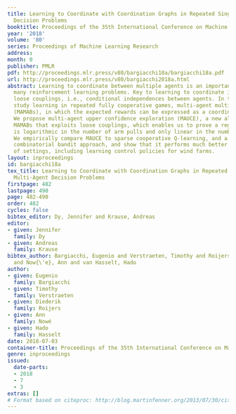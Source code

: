 ```yaml
---
title: Learning to Coordinate with Coordination Graphs in Repeated Single-Stage Multi-Agent
  Decision Problems
booktitle: Proceedings of the 35th International Conference on Machine Learning
year: '2018'
volume: '80'
series: Proceedings of Machine Learning Research
address: 
month: 0
publisher: PMLR
pdf: http://proceedings.mlr.press/v80/bargiacchi18a/bargiacchi18a.pdf
url: http://proceedings.mlr.press/v80/bargiacchi2018a.html
abstract: Learning to coordinate between multiple agents is an important problem in
  many reinforcement learning problems. Key to learning to coordinate is exploiting
  loose couplings, i.e., conditional independences between agents. In this paper we
  study learning in repeated fully cooperative games, multi-agent multi-armed bandits
  (MAMABs), in which the expected rewards can be expressed as a coordination graph.
  We propose multi-agent upper confidence exploration (MAUCE), a new algorithm for
  MAMABs that exploits loose couplings, which enables us to prove a regret bound that
  is logarithmic in the number of arm pulls and only linear in the number of agents.
  We empirically compare MAUCE to sparse cooperative Q-learning, and a state-of-the-art
  combinatorial bandit approach, and show that it performs much better on a variety
  of settings, including learning control policies for wind farms.
layout: inproceedings
id: bargiacchi18a
tex_title: Learning to Coordinate with Coordination Graphs in Repeated Single-Stage
  Multi-Agent Decision Problems
firstpage: 482
lastpage: 490
page: 482-490
order: 482
cycles: false
bibtex_editor: Dy, Jennifer and Krause, Andreas
editor:
- given: Jennifer
  family: Dy
- given: Andreas
  family: Krause
bibtex_author: Bargiacchi, Eugenio and Verstraeten, Timothy and Roijers, Diederik
  and Now{\'e}, Ann and van Hasselt, Hado
author:
- given: Eugenio
  family: Bargiacchi
- given: Timothy
  family: Verstraeten
- given: Diederik
  family: Roijers
- given: Ann
  family: Nowé
- given: Hado
  family: Hasselt
date: 2018-07-03
container-title: Proceedings of the 35th International Conference on Machine Learning
genre: inproceedings
issued:
  date-parts:
  - 2018
  - 7
  - 3
extras: []
# Format based on citeproc: http://blog.martinfenner.org/2013/07/30/citeproc-yaml-for-bibliographies/
---
```

